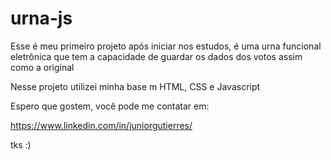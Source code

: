 # urna-js

Esse é meu primeiro projeto após iniciar nos estudos, é uma urna funcional eletrônica que tem a capacidade de guardar os dados dos votos assim como a original

Nesse projeto utilizei minha base m HTML, CSS e Javascript

Espero que gostem, você pode me contatar em:

https://www.linkedin.com/in/juniorgutierres/

tks :)
